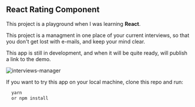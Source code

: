 ## React Rating Component


This project is a playground when I was learning **React**.

This project is a managment in one place of your current interviews, so that you don't get lost with e-mails, and keep your mind clear.

This app is still in development, and when it will be quite ready, will publish a link to the demo.

![interviews-manager](https://github.com/filip-vartolomei/interview-manager/blob/master/interview-manager-preview.png)


If you want to try this app on your local machine,
clone this repo and run:
```js
  yarn
  or npm install
```
